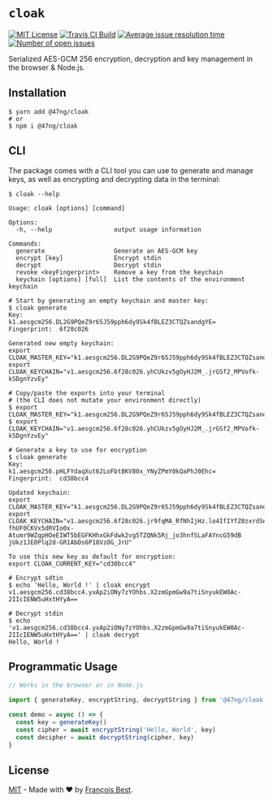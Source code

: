 # `cloak`

[![MIT License](https://img.shields.io/github/license/47ng/cloak.svg?color=blue)](https://github.com/47ng/cloak/blob/master/LICENSE)
[![Travis CI Build](https://img.shields.io/travis/com/47ng/cloak.svg)](https://travis-ci.com/47ng/cloak)
[![Average issue resolution time](https://isitmaintained.com/badge/resolution/47ng/cloak.svg)](https://isitmaintained.com/project/47ng/cloak)
[![Number of open issues](https://isitmaintained.com/badge/open/47ng/cloak.svg)](https://isitmaintained.com/project/47ng/cloak)

Serialized AES-GCM 256 encryption, decryption and key management in the browser & Node.js.

## Installation

```shell
$ yarn add @47ng/cloak
# or
$ npm i @47ng/cloak
```

## CLI

The package comes with a CLI tool you can use to generate and manage keys, as
well as encrypting and decrypting data in the terminal:

```shell
$ cloak --help

Usage: cloak [options] [command]

Options:
  -h, --help                 output usage information

Commands:
  generate                   Generate an AES-GCM key
  encrypt [key]              Encrypt stdin
  decrypt                    Decrypt stdin
  revoke <keyFingerprint>    Remove a key from the keychain
  keychain [options] [full]  List the contents of the environment keychain

# Start by generating an empty keychain and master key:
$ cloak generate
Key:          k1.aesgcm256.DL2G9PQeZ9r65J59pph6dy9Sk4fBLEZ3CTQZsandgYE=
Fingerprint:  6f28c026

Generated new empty keychain:
export CLOAK_MASTER_KEY="k1.aesgcm256.DL2G9PQeZ9r65J59pph6dy9Sk4fBLEZ3CTQZsandgYE="
export CLOAK_KEYCHAIN="v1.aesgcm256.6f28c026.yhCUkzv5gOyHJ2M_.jrGSf2_MPVofk-kSDgnYzvEy"

# Copy/paste the exports into your terminal
# (the CLI does not mutate your environment directly)
$ export CLOAK_MASTER_KEY="k1.aesgcm256.DL2G9PQeZ9r65J59pph6dy9Sk4fBLEZ3CTQZsandgYE="
$ export CLOAK_KEYCHAIN="v1.aesgcm256.6f28c026.yhCUkzv5gOyHJ2M_.jrGSf2_MPVofk-kSDgnYzvEy"

# Generate a key to use for encryption
$ cloak generate
Key:          k1.aesgcm256.pHLFYdaqXut62LoFbt8KV80x_YNyZPmY0kQaPhJ0Ehc=
Fingerprint:  cd38bcc4

Updated keychain:
export CLOAK_MASTER_KEY="k1.aesgcm256.DL2G9PQeZ9r65J59pph6dy9Sk4fBLEZ3CTQZsandgYE="
export   CLOAK_KEYCHAIN="v1.aesgcm256.6f28c026.jr9fqMA_RfNhIjHz.lo4IfIYfZ0zxrdSns_ibWq6YX1D5AnzN-fhUF0CKVx5dRVIo0x-Atumr9WZqpHOeEIWT5bEGFKHhxGkFdwk2vg5TZQNk5Rj_jo3hnfSLaFAYncG59dB  jUkz1JE0Plq2d-GR1AbDs6P18VzOG_JrU"

To use this new key as default for encryption:
export CLOAK_CURRENT_KEY="cd38bcc4"

# Encrypt sdtin
$ echo 'Hello, World !' | cloak encrypt
v1.aesgcm256.cd38bcc4.yxAp2iONy7zYOhbs.X2zmGpmGw9a7tiSnyukEW8Ac-2IIcIENW5uHxtHYyA==

# Decrypt stdin
$ echo 'v1.aesgcm256.cd38bcc4.yxAp2iONy7zYOhbs.X2zmGpmGw9a7tiSnyukEW8Ac-2IIcIENW5uHxtHYyA==' | cloak decrypt
Hello, World !
```

## Programmatic Usage

```ts
// Works in the browser or in Node.js

import { generateKey, encryptString, decryptString } from '@47ng/cloak'

const demo = async () => {
  const key = generateKey()
  const cipher = await encryptString('Hello, World', key)
  const decipher = await decryptString(cipher, key)
}
```

## License

[MIT](https://github.com/47ng/cloak/blob/master/LICENSE) - Made with ❤️ by [François Best](https://francoisbest.com).
